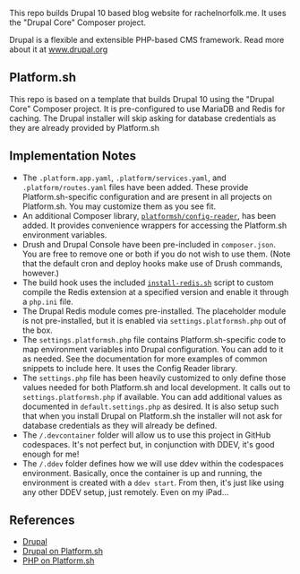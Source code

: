 This repo builds Drupal 10 based blog website for rachelnorfolk.me. It uses the "Drupal Core" Composer project.

Drupal is a flexible and extensible PHP-based CMS framework. Read more about it at www.drupal.org

## Platform.sh

This repo is based on a template that builds Drupal 10 using the "Drupal Core" Composer project. It is pre-configured to use MariaDB and Redis for caching. The Drupal installer will skip asking for database credentials as they are already provided by Platform.sh

## Implementation Notes

* The `.platform.app.yaml`, `.platform/services.yaml`, and `.platform/routes.yaml` files have been added.  These provide Platform.sh-specific configuration and are present in all projects on Platform.sh.  You may customize them as you see fit.
* An additional Composer library, [`platformsh/config-reader`](https://github.com/platformsh/config-reader-php), has been added.  It provides convenience wrappers for accessing the Platform.sh environment variables.
* Drush and Drupal Console have been pre-included in `composer.json`.  You are free to remove one or both if you do not wish to use them.  (Note that the default cron and deploy hooks make use of Drush commands, however.)
* The build hook uses the included [`install-redis.sh`](install-redis.sh) script to custom compile the Redis extension at a specified version and enable it through a `php.ini` file.
* The Drupal Redis module comes pre-installed.  The placeholder module is not pre-installed, but it is enabled via `settings.platformsh.php` out of the box.
* The `settings.platformsh.php` file contains Platform.sh-specific code to map environment variables into Drupal configuration. You can add to it as needed. See the documentation for more examples of common snippets to include here.  It uses the Config Reader library.
* The `settings.php` file has been heavily customized to only define those values needed for both Platform.sh and local development.  It calls out to `settings.platformsh.php` if available.  You can add additional values as documented in `default.settings.php` as desired.  It is also setup such that when you install Drupal on Platform.sh the installer will not ask for database credentials as they will already be defined.
* The `/.devcontainer` folder will allow us to use this project in GitHub codespaces. It's not perfect but, in conjunction with DDEV, it's good enough for me!
* The `/.ddev` folder defines how we will use ddev within the codespaces environment. Basically, once the container is up and running, the environment is created with a `ddev start`. From then, it's just like using any other DDEV setup, just remotely. Even on my iPad...

## References

* [Drupal](https://www.drupal.org/)
* [Drupal on Platform.sh](https://docs.platform.sh/frameworks/drupal8.html)
* [PHP on Platform.sh](https://docs.platform.sh/languages/php.html)
